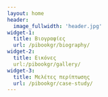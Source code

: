 ```yaml
---
layout: home
header:
  image_fullwidth: 'header.jpg'
widget-1:
  title: Βιογραφίες
  url: /pibookgr/biography/
widget-2:
  title: Εικόνες
  url:/pibookgr/gallery/
widget-3: 
  title: Μελέτες περίπτωσης
  url: /pibookgr/case-study/
---
```

